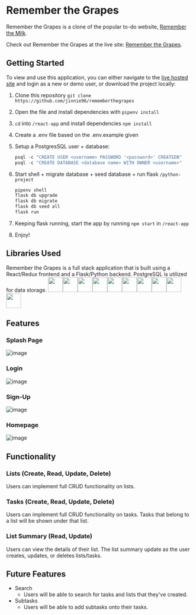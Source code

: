 # Remember the Grapes

Remember the Grapes is a clone of the popular to-do website, [Remember the Milk](www.rememberthemilk.com).

Check out Remember the Grapes at the live site: [Remember the Grapes](https://remember-the-grapes.herokuapp.com/).


## Getting Started
To view and use this application, you can either navigate to the [live hosted site](https://remember-the-grapes.herokuapp.com/) and login as a new or demo user, or download the project locally:
1. Clone this repository ```git clone https://github.com/jinnie96/rememberthegrapes```

2. Open the file and install dependencies with ```pipenv install```

3. ```cd``` into ```/react-app``` and install dependencies ```npm install```

4.  Create a .env file based on the .env.example given

5.  Setup a PostgresSQL user + database:
    ```javascript
    psql -c "CREATE USER <username> PASSWORD '<password>' CREATEDB"
    psql -c "CREATE DATABASE <database name> WITH OWNER <username>"
    ```

6. Start shell + migrate database + seed database + run flask ```/python-project```
    ```javascript
    pipenv shell
    flask db upgrade
    flask db migrate
    flask db seed all
    flask run
    ```

6. Keeping flask running, start the app by running ```npm start``` in ```/react-app```

7. Enjoy!

## Libraries Used
Remember the Grapes is a full stack application that is built using a React/Redux frontend and a Flask/Python backend. PostgreSQL is utilized for data storage.
<img  src="https://cdn.jsdelivr.net/gh/devicons/devicon/icons/javascript/javascript-original.svg" height=40/><img src="https://cdn.jsdelivr.net/gh/devicons/devicon/icons/python/python-original.svg" height=40/><img src="https://cdn.jsdelivr.net/gh/devicons/devicon/icons/react/react-original.svg" height=40/><img src="https://cdn.jsdelivr.net/gh/devicons/devicon/icons/redux/redux-original.svg" height=40/><img  src="https://cdn.jsdelivr.net/gh/devicons/devicon/icons/postgresql/postgresql-original.svg" height=40/><img src="https://cdn.jsdelivr.net/gh/devicons/devicon/icons/sqlalchemy/sqlalchemy-original.svg" height=40/><img  src="https://cdn.jsdelivr.net/gh/devicons/devicon/icons/css3/css3-original.svg" height=40/><img  src="https://cdn.jsdelivr.net/gh/devicons/devicon/icons/html5/html5-original.svg" height=40/><img src="https://cdn.jsdelivr.net/gh/devicons/devicon/icons/vscode/vscode-original.svg" height=40/><img  src="https://cdn.jsdelivr.net/gh/devicons/devicon/icons/git/git-original.svg" height=40/>

## Features

### Splash Page
![image](https://user-images.githubusercontent.com/90893496/155971605-ed4d89c6-5231-47b6-98f1-22b8cf04f989.png)

### Login
![image](https://user-images.githubusercontent.com/90893496/155971723-9fed6c99-33fc-4dae-ad04-ac869a95e64e.png)

### Sign-Up
![image](https://user-images.githubusercontent.com/90893496/155971844-eb0fa0e7-188a-4dcf-9d0d-4f0b0380e681.png)

### Homepage
![image](https://user-images.githubusercontent.com/90893496/155971912-ae26ce25-8118-45ca-85da-4d4cde90050f.png)

## Functionality

### Lists (Create, Read, Update, Delete)
Users can implement full CRUD functionality on lists.

### Tasks (Create, Read, Update, Delete)
Users can implement full CRUD functionality on tasks. Tasks that belong to a list will be shown under that list.

### List Summary (Read, Update)
Users can view the details of their list. The list summary update as the user creates, updates, or deletes lists/tasks.

## Future Features
- Search
    - Users will be able to search for tasks and lists that they've created.
- Subtasks
    - Users will be able to add subtasks onto their tasks.
